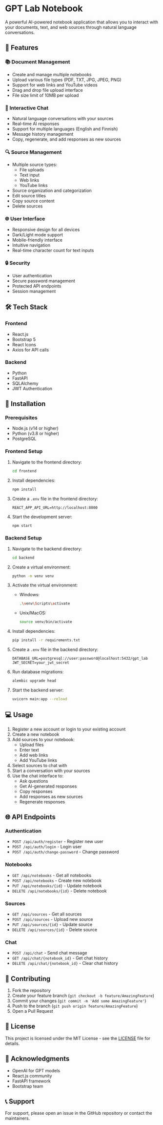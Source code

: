 # GPT Lab Notebook

A powerful AI-powered notebook application that allows you to interact with your documents, text, and web sources through natural language conversations.

## 🌟 Features

### 📚 Document Management
- Create and manage multiple notebooks
- Upload various file types (PDF, TXT, JPG, JPEG, PNG)
- Support for web links and YouTube videos
- Drag and drop file upload interface
- File size limit of 10MB per upload

### 💬 Interactive Chat
- Natural language conversations with your sources
- Real-time AI responses
- Support for multiple languages (English and Finnish)
- Message history management
- Copy, regenerate, and add responses as new sources

### 🔍 Source Management
- Multiple source types:
  - File uploads
  - Text input
  - Web links
  - YouTube links
- Source organization and categorization
- Edit source titles
- Copy source content
- Delete sources

### 🌐 User Interface
- Responsive design for all devices
- Dark/Light mode support
- Mobile-friendly interface
- Intuitive navigation
- Real-time character count for text inputs

### 🔒 Security
- User authentication
- Secure password management
- Protected API endpoints
- Session management

## 🛠️ Tech Stack

### Frontend
- React.js
- Bootstrap 5
- React Icons
- Axios for API calls

### Backend
- Python
- FastAPI
- SQLAlchemy
- JWT Authentication

## 🚀 Installation

### Prerequisites
- Node.js (v14 or higher)
- Python (v3.8 or higher)
- PostgreSQL

### Frontend Setup
1. Navigate to the frontend directory:
   ```bash
   cd frontend
   ```

2. Install dependencies:
   ```bash
   npm install
   ```

3. Create a `.env` file in the frontend directory:
   ```
   REACT_APP_API_URL=http://localhost:8000
   ```

4. Start the development server:
   ```bash
   npm start
   ```

### Backend Setup
1. Navigate to the backend directory:
   ```bash
   cd backend
   ```

2. Create a virtual environment:
   ```bash
   python -m venv venv
   ```

3. Activate the virtual environment:
   - Windows:
     ```bash
     .\venv\Scripts\activate
     ```
   - Unix/MacOS:
     ```bash
     source venv/bin/activate
     ```

4. Install dependencies:
   ```bash
   pip install -r requirements.txt
   ```

5. Create a `.env` file in the backend directory:
   ```
   DATABASE_URL=postgresql://user:password@localhost:5432/gpt_lab
   JWT_SECRET=your_jwt_secret
   ```

6. Run database migrations:
   ```bash
   alembic upgrade head
   ```

7. Start the backend server:
   ```bash
   uvicorn main:app --reload
   ```

## 💻 Usage

1. Register a new account or login to your existing account
2. Create a new notebook
3. Add sources to your notebook:
   - Upload files
   - Enter text
   - Add web links
   - Add YouTube links
4. Select sources to chat with
5. Start a conversation with your sources
6. Use the chat interface to:
   - Ask questions
   - Get AI-generated responses
   - Copy responses
   - Add responses as new sources
   - Regenerate responses

## 🌐 API Endpoints

### Authentication
- `POST /api/auth/register` - Register new user
- `POST /api/auth/login` - Login user
- `POST /api/auth/change-password` - Change password

### Notebooks
- `GET /api/notebooks` - Get all notebooks
- `POST /api/notebooks` - Create new notebook
- `PUT /api/notebooks/{id}` - Update notebook
- `DELETE /api/notebooks/{id}` - Delete notebook

### Sources
- `GET /api/sources` - Get all sources
- `POST /api/sources` - Upload new source
- `PUT /api/sources/{id}` - Update source
- `DELETE /api/sources/{id}` - Delete source

### Chat
- `POST /api/chat` - Send chat message
- `GET /api/chat/{notebook_id}` - Get chat history
- `DELETE /api/chat/{notebook_id}` - Clear chat history

## 🤝 Contributing

1. Fork the repository
2. Create your feature branch (`git checkout -b feature/AmazingFeature`)
3. Commit your changes (`git commit -m 'Add some AmazingFeature'`)
4. Push to the branch (`git push origin feature/AmazingFeature`)
5. Open a Pull Request

## 📝 License

This project is licensed under the MIT License - see the [LICENSE](LICENSE) file for details.

## 🙏 Acknowledgments

- OpenAI for GPT models
- React.js community
- FastAPI framework
- Bootstrap team

## 📞 Support

For support, please open an issue in the GitHub repository or contact the maintainers.
